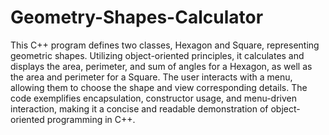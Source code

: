 # Geometry-Shapes-Calculator
This C++ program defines two classes, Hexagon and Square, representing geometric shapes. Utilizing object-oriented principles, it calculates and displays the area, perimeter, and sum of angles for a Hexagon, as well as the area and perimeter for a Square. The user interacts with a menu, allowing them to choose the shape and view corresponding details. The code exemplifies encapsulation, constructor usage, and menu-driven interaction, making it a concise and readable demonstration of object-oriented programming in C++.
